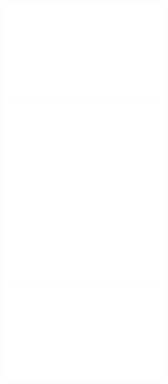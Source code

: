 ![](https://raw.githubusercontent.com/Bernard-LTW/github-stats/master/generated/overview.svg#gh-dark-mode-only)
![](https://raw.githubusercontent.com/Bernard-LTW/github-stats/master/generated/overview.svg#gh-light-mode-only)
![](https://raw.githubusercontent.com/Bernard-LTW/github-stats/master/generated/languages.svg#gh-dark-mode-only)
![](https://raw.githubusercontent.com/Bernard-LTW/github-stats/master/generated/languages.svg#gh-light-mode-only)

<!--
**Bernard-LTW/Bernard-LTW** is a ✨ _special_ ✨ repository because its `README.md` (this file) appears on your GitHub profile.

Here are some ideas to get you started:

- 🔭 I’m currently working on ...
- 🌱 I’m currently learning ...
- 👯 I’m looking to collaborate on ...
- 🤔 I’m looking for help with ...
- 💬 Ask me about ...
- 📫 How to reach me: ...
- 😄 Pronouns: ...
- ⚡ Fun fact: ...
-->
